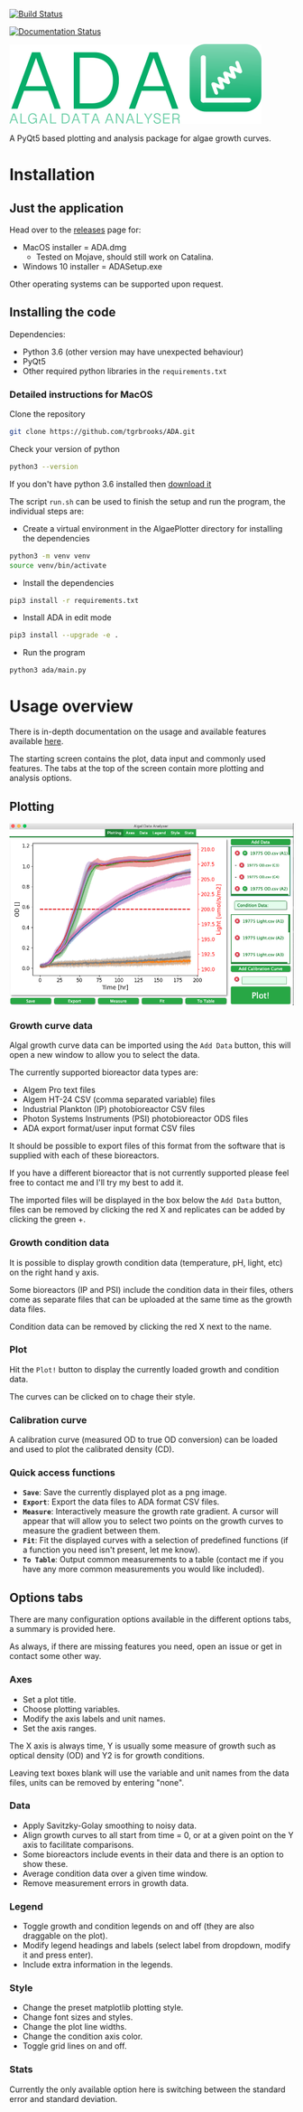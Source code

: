 [![Build Status](https://circleci.com/gh/tgrbrooks/ADA.svg?style=shield)](https://app.circleci.com/pipelines/github/tgrbrooks/ADA)

[![Documentation Status](https://readthedocs.org/projects/algaeplotter/badge/?version=latest)](https://algaeplotter.readthedocs.io/en/latest/?badge=latest)

![Logo](/images/logo_v2.png)

A PyQt5 based plotting and analysis package for algae growth curves.

# Installation

## Just the application

Head over to the [releases](https://github.com/tgrbrooks/ADA/releases) page for:
* MacOS installer = ADA.dmg
  * Tested on Mojave, should still work on Catalina.
* Windows 10 installer = ADASetup.exe

Other operating systems can be supported upon request.

## Installing the code

Dependencies:
* Python 3.6 (other version may have unexpected behaviour)
* PyQt5
* Other required python libraries in the `requirements.txt`

### Detailed instructions for MacOS

Clone the repository

```bash
git clone https://github.com/tgrbrooks/ADA.git
```

Check your version of python

```bash
python3 --version
```

If you don't have python 3.6 installed then [download it](https://docs.python-guide.org/starting/install3/osx/)

The script `run.sh` can be used to finish the setup and run the program, the individual steps are:

* Create a virtual environment in the AlgaePlotter directory for installing the dependencies

```bash
python3 -m venv venv
source venv/bin/activate
```

* Install the dependencies

```bash
pip3 install -r requirements.txt
```

* Install ADA in edit mode

```bash
pip3 install --upgrade -e .
```

* Run the program

```bash
python3 ada/main.py
```

# Usage overview

There is in-depth documentation on the usage and available features available [here](https://algaeplotter.readthedocs.io/en/latest/).

The starting screen contains the plot, data input and commonly used features.
The tabs at the top of the screen contain more plotting and analysis options.

## Plotting

![Plotting Screen](/images/plotting_screen.png)

### Growth curve data

Algal growth curve data can be imported using the `Add Data` button, this will open a new window to allow you to select the data.

The currently supported bioreactor data types are:
* Algem Pro text files
* Algem HT-24 CSV (comma separated variable) files
* Industrial Plankton (IP) photobioreactor CSV files
* Photon Systems Instruments (PSI) photobioreactor ODS files
* ADA export format/user input format CSV files

It should be possible to export files of this format from the software that is supplied with each of these bioreactors.

If you have a different bioreactor that is not currently supported please feel free to contact me and I'll try my best to add it.

The imported files will be displayed in the box below the `Add Data` button, files can be removed by clicking the red X and replicates can be added by clicking the green +.

### Growth condition data

It is possible to display growth condition data (temperature, pH, light, etc) on the right hand y axis.

Some bioreactors (IP and PSI) include the condition data in their files, others come as separate files that can be uploaded at the same time as the growth data files.

Condition data can be removed by clicking the red X next to the name.

### Plot

Hit the `Plot!` button to display the currently loaded growth and condition data.

The curves can be clicked on to chage their style.

### Calibration curve

A calibration curve (measured OD to true OD conversion) can be loaded and used to plot the calibrated density (CD).

### Quick access functions

* **`Save`**: Save the currently displayed plot as a png image.
* **`Export`**: Export the data files to ADA format CSV files.
* **`Measure`**: Interactively measure the growth rate gradient. A cursor will appear that will allow you to select two points on the growth curves to measure the gradient between them.
* **`Fit`**: Fit the displayed curves with a selection of predefined functions (if a function you need isn't present, let me know).
* **`To Table`**: Output common measurements to a table (contact me if you have any more common measurements you would like included).

## Options tabs

There are many configuration options available in the different options tabs, a summary is provided here.

As always, if there are missing features you need, open an issue or get in contact some other way.

### Axes

* Set a plot title.
* Choose plotting variables.
* Modify the axis labels and unit names.
* Set the axis ranges.

The X axis is always time, Y is usually some measure of growth such as optical density (OD) and Y2 is for growth conditions.

Leaving text boxes blank will use the variable and unit names from the data files, units can be removed by entering "none".

### Data

* Apply Savitzky-Golay smoothing to noisy data.
* Align growth curves to all start from time = 0, or at a given point on the Y axis to facilitate comparisons.
* Some bioreactors include events in their data and there is an option to show these.
* Average condition data over a given time window.
* Remove measurement errors in growth data.

### Legend

* Toggle growth and condition legends on and off (they are also draggable on the plot).
* Modify legend headings and labels (select label from dropdown, modify it and press enter).
* Include extra information in the legends.

### Style

* Change the preset matplotlib plotting style.
* Change font sizes and styles.
* Change the plot line widths.
* Change the condition axis color.
* Toggle grid lines on and off.

### Stats

Currently the only available option here is switching between the standard error and standard deviation.
